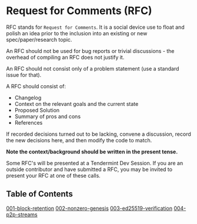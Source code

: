# Request for Comments (RFC)

RFC stands for `Request for Comments`. It is a social device use to float and polish an idea prior to the inclusion into an existing or new spec/paper/research topic.

An RFC should not be used for bug reports or trivial discussions - the overhead of compiling an RFC does not justify it.

An RFC should not consist only of a problem statement (use a standard issue for that).

A RFC should consist of:

- Changelog
- Context on the relevant goals and the current state
- Proposed Solution
- Summary of pros and cons
- References

If recorded decisions turned out to be lacking, convene a discussion, record the new decisions here, and then modify the code to match.

**Note the context/background should be written in the present tense.**

Some RFC's will be presented at a Tendermint Dev Session. If you are an outside contributor and have submitted a RFC, you may be invited to present your RFC at one of these calls.

## Table of Contents

[001-block-retention](./001-block-retention.md)
[002-nonzero-genesis](./002-nonzero-genesis.md)
[003-ed25519-verification](./003-ed25519-verification.md)
[004-p2p-streams](./004-p2p-streams.md)
